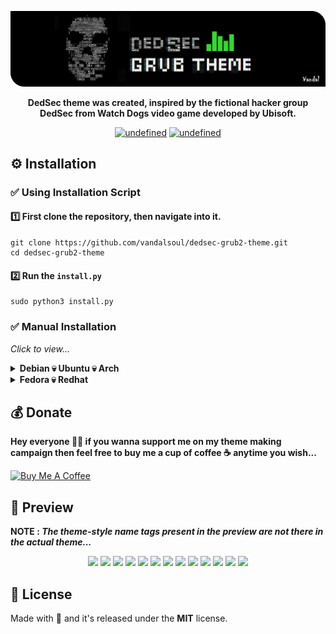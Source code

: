 ![logo](/media/logo.png)

<p align="center">
  <b>DedSec theme was created, inspired by the fictional hacker group DedSec from Watch Dogs video game developed by Ubisoft.</b>
</p>
<p align="center">
  <a href="https://raw.githubusercontent.com/vandalsoul/dedsec-grub2-theme/main/LICENSE"><img alt="undefined" src="https://img.shields.io/badge/License-MIT-blue?style=for-the-badge&logo=github"></a>
  <a href="https://www.pling.com/p/1569525"><img alt="undefined" src="https://img.shields.io/badge/Download-Here-green?style=for-the-badge&logo=github"></a>
</p>

## ⚙️ Installation

### ✅ Using Installation Script

#### 1️⃣ First clone the repository, then navigate into it.
```shell
git clone https://github.com/vandalsoul/dedsec-grub2-theme.git
cd dedsec-grub2-theme
```

#### 2️⃣ Run the `install.py`
```shell
sudo python3 install.py
```

### ✅ Manual Installation
*Click to view...*
<details>
 <summary><b>Debian 💀 Ubuntu 💀 Arch</b></summary>
 
  #### 1️⃣ Download your favourite version of the theme from [**Pling**](https://www.pling.com/p/1603282/).

  Now extract your downloaded .zip file.

  Either manually extract it or use the command below. ( *Here I'm using debian version of my theme as an example* )
  ```shell
  unzip dark-matter-debian.zip
  ```
  *The rest of the commands are the same for all theme styles.*

  #### 2️⃣ Copy the theme directory.
  ```shell
  sudo cp -r dark-matter /boot/grub/themes/
  ```
  #### 3️⃣ Make changes to the GRUB config file.

  ```shell
  sudo nano /etc/default/grub
  ```
  Find the line `GRUB_THEME=` then change it to `GRUB_THEME="/boot/grub/themes/dark-matter/theme.txt"`

  Then save the file.

  #### 4️⃣ Finally, update the grub.
  ```shell
  sudo grub-mkconfig -o /boot/grub/grub.cfg
  ```
  Now the theme should be installed successfully, enjoy !!
</details>

<details>
 <summary><b>Fedora 💀 Redhat</b></summary>
 
  #### 1️⃣ Download your favourite version of the theme from [**Pling**](https://www.pling.com/p/1603282/).

  Now extract your downloaded .zip file.

  Either manually extract it or use the command below. ( *Here I'm using debian version of my theme as an example* )
  ```shell
  unzip dark-matter-debian.zip
  ```
  *The rest of the commands are the same for all theme styles.*

  #### 2️⃣ Copy the theme directory.
  ```shell
  sudo cp -r dark-matter /boot/grub2/themes/
  ```
  #### 3️⃣ Make changes to the GRUB config file.

  ```shell
  sudo nano /etc/default/grub
  ```
  Find the line `GRUB_THEME=` then change it to `GRUB_THEME="/boot/grub2/themes/dark-matter/theme.txt"`
 
  Change the line `GRUB_TERMINAL_OUTPUT=console` to this *(comment it out)* `#GRUB_TERMINAL_OUTPUT=console`

  Then save the file.

  #### 4️⃣ Finally, update the grub.
  ```shell
  sudo grub2-mkconfig -o /boot/grub2/grub.cfg
  ```
  Now restart your computer the grub theme should be installed successfully, enjoy !!
</details>

## 💰 Donate

**Hey everyone 🙋‍♂️ if you wanna support me on my theme making campaign then feel free to buy me a cup of coffee ☕ anytime you wish...**
 
<a href="https://www.buymeacoffee.com/vandalsoul" target="_blank"><img src="https://cdn.buymeacoffee.com/buttons/v2/default-yellow.png" alt="Buy Me A Coffee" style="height: 60px !important;width: 217px !important;" ></a>

## 📸 Preview

<p><b>NOTE : <i>The theme-style name tags present in the preview are not there in the actual theme...</i></b></p>
<p align="center">
  <img width="48%" src="https://raw.githubusercontent.com/vandalsoul/dedsec-grub2-theme/update/media/previews/preview-compact.png" />
  <img width="48%" src="https://raw.githubusercontent.com/vandalsoul/dedsec-grub2-theme/update/media/previews/preview-brainwash.png" />
  <img width="48%" src="https://raw.githubusercontent.com/vandalsoul/dedsec-grub2-theme/update/media/previews/preview-lovetrap.png" />
  <img width="48%" src="https://raw.githubusercontent.com/vandalsoul/dedsec-grub2-theme/update/media/previews/preview-spam.png" />
  <img width="48%" src="https://raw.githubusercontent.com/vandalsoul/dedsec-grub2-theme/update/media/previews/preview-spyware.png" />
  <img width="48%" src="https://raw.githubusercontent.com/vandalsoul/dedsec-grub2-theme/update/media/previews/preview-redskull.png" />
  <img width="48%" src="https://raw.githubusercontent.com/vandalsoul/dedsec-grub2-theme/update/media/previews/preview-firewall.png" />
  <img width="48%" src="https://raw.githubusercontent.com/vandalsoul/dedsec-grub2-theme/update/media/previews/preview-strike.png" />
  <img width="48%" src="https://raw.githubusercontent.com/vandalsoul/dedsec-grub2-theme/update/media/previews/preview-wannacry.png" />
  <img width="48%" src="https://raw.githubusercontent.com/vandalsoul/dedsec-grub2-theme/update/media/previews/preview-legion.png" />
  <img width="48%" src="https://raw.githubusercontent.com/vandalsoul/dedsec-grub2-theme/update/media/previews/preview-unite.png" />
  <img width="48%" src="https://raw.githubusercontent.com/vandalsoul/dedsec-grub2-theme/update/media/previews/preview-wrench.png" />
  <img width="48%" src="https://raw.githubusercontent.com/vandalsoul/dedsec-grub2-theme/update/media/previews/preview-hype.png" />
</p>

## 📝 License
Made with 💖 and it's released under the **MIT** license.

